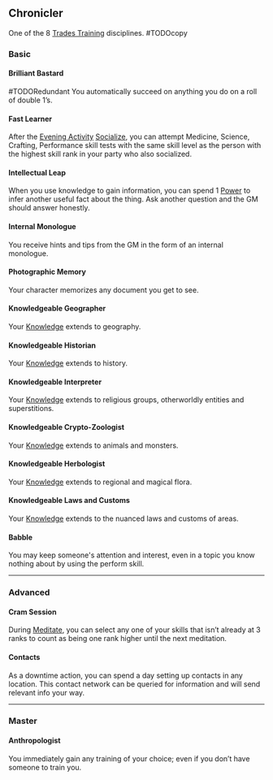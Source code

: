 ## Chronicler
One of the 8 [Trades Training](Trades-Training) disciplines.
#TODOcopy 

### Basic

#### Brilliant Bastard
#TODORedundant 
You automatically succeed on anything you do on a roll of double 1’s.

#### Fast Learner
After the [Evening Activity](Telling-The-Story#Evening%20Activities) [Socialize](Telling-The-Story#Socialize), you can attempt Medicine, Science, Crafting, Performance skill tests with the same skill level as the person with the highest skill rank in your party who also socialized. 

#### Intellectual Leap
When you use knowledge to gain information, you can spend 1 [Power](Stats#Power) to infer another useful fact about the thing. Ask another question and the GM should answer honestly.

#### Internal Monologue
You receive hints and tips from the GM in the form of an internal monologue.

#### Photographic Memory
Your character memorizes any document you get to see.                   

#### Knowledgeable Geographer
Your [Knowledge](Skills#Knowledge) extends to geography.

#### Knowledgeable Historian
Your [Knowledge](Skills#Knowledge) extends to history.

#### Knowledgeable Interpreter
Your [Knowledge](Skills#Knowledge) extends to religious groups, otherworldly entities and superstitions.

#### Knowledgeable Crypto-Zoologist
Your [Knowledge](Skills#Knowledge) extends to animals and monsters.

#### Knowledgeable Herbologist
Your [Knowledge](Skills#Knowledge) extends to regional and magical flora.

#### Knowledgeable Laws and Customs
Your [Knowledge](Skills#Knowledge) extends to the nuanced laws and customs of areas.

#### Babble
You may keep someone's attention and interest, even in a topic you know nothing about by using the perform skill.

---
### Advanced
#### Cram Session
During [Meditate](Telling-The-Story#Meditate), you can select any one of your skills that isn’t already at 3 ranks to count as being one rank higher until the next meditation.

#### Contacts
As a downtime action, you can spend a day setting up contacts in any location. This contact network can be queried for information and will send relevant info your way.

---
### Master

#### Anthropologist
You immediately gain any training of your choice; even if you don’t have someone to train you.